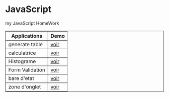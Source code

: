 # JavaScript

my JavaScript HomeWork

<center>
<table border="1" >
    <tr>
        <th>Applications</th>
        <th>Demo</th>
    </tr>
    <tr>
        <td>generate table</td>
        <td><a href="https://tp-js-et-tounani.vercel.app/">voir</a></td>
    </tr>
    <tr>
        <td>calculatrice</td>
        <td><a href="https://tp-js-et-tounani.vercel.app/">voir</a></td>
    </tr>
    <tr>
        <td>Histograme</td>
        <td><a href="https://tp-js-et-tounani.vercel.app/">voir</a></td>
    </tr>
     <tr>
        <td>Form Validation</td>
        <td><a href="https://tp-js-et-tounani.vercel.app/">voir</a></td>
    </tr>
    <tr>
        <td>bare d'etat</td>
        <td><a href="https://tp-js-et-tounani.vercel.app/">voir</a></td>
    </tr>
    <tr>
        <td>zone d'onglet</td>
        <td><a href="https://tp-js-et-tounani.vercel.app/">voir</a></td>
    </tr>
</table>
</center>
